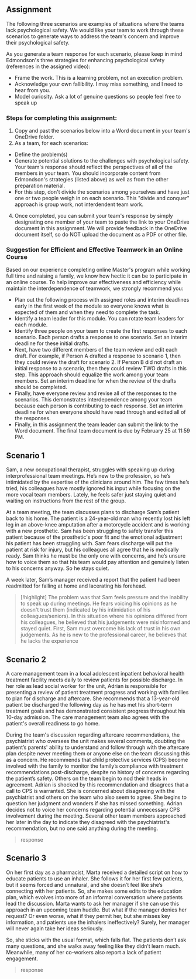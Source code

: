 ## Assignment 
The following three scenarios are examples of situations where the teams lack psychological safety. We would like your team to work through these scenarios to generate ways to address the team's concern and improve their psychological safety.

As you generate a team response for each scenario, please keep in mind Edmondson's three strategies for enhancing psychological safety (references in the assigned video):
- Frame the work. This is a learning problem, not an execution problem.
- Acknowledge your own fallibility. I may miss something, and I need to hear from you.
- Model curiosity. Ask a lot of genuine questions so people feel free to speak up
### Steps for completing this assignment: 
1. Copy and past the scenarios below into a Word document in your team's OneDrive folder.
2. As a team, for each scenarios:
- Define the problem(s)
- Generate potential solutions to the challenges with psychological safety. Your team's response should reflect the perspectives of all of the members in your team. You should incorporate content from Edmondson's strategies (listed above) as well as from the other preparation material.
- For this step, don't divide the scenarios among yourselves and have just one or two people weigh in on each scenario. This "divide and conquer" approach is group work, not interdendent team work. 
4. Once completed, you can submit your team's response by simply designating one member of your team to paste the link to your OneDrive document in this assignment. We will provide feedback in the OneDrive document itself, so do NOT upload the document as a PDF or other file. 
### Suggestion for Efficient and Effective Teamwork in an Online Course
Based on our experience completing online Master's program while working full time and raising a family, we know how hectic it can be to participate in an online course. To help improve our effectiveness and efficiency while maintain the interdependence of teamwork, we strongly recommend you:
- Plan out the following process with assigned roles and interim deadlines early in the first week of the module so everyone knows what is expected of them and when they need to complete the task.
- Identify a team leader for this module. You can rotate team leaders for each module. 
- Identify three people on your team to create the first responses to each scenario. Each person drafts a response to one scenario. Set an interim deadline for these initial drafts. 
- Next, have two different members of the team review and edit each draft. For example, if Person A drafted a response to scenario 1, then they could review the draft for scenario 2. If Person B did not draft an initial response to a scenario, then they could review TWO drafts in this step. This approach should equalize the work among your team members. Set an interim deadline for when the review of the drafts should be completed. 
- Finally, have everyone review and revise all of the responses to the scenarios. This demonstrates interdependence among your team because each person is contributing to each response. Set an interim deadline for when everyone should have read through and edited all of the responses. 
- Finally, in this assignment the team leader can submit the link to the Word document. The final team document is due by February 25 at 11:59 PM.
## Scenario 1
Sam, a new occupational therapist, struggles with speaking up during interprofessional team meetings. He’s new to the profession, so he’s intimidated by the expertise of the clinicians around him. The few times he’s tried, his colleagues have mostly ignored his input while focusing on the more vocal team members. Lately, he feels safer just staying quiet and waiting on instructions from the rest of the group.

At a team meeting, the team discusses plans to discharge Sam’s patient back to his home. The patient is a 24-year-old man who recently lost his left leg in an above-knee amputation after a motorcycle accident and is working with a new prosthetic. Sam has been struggling to safely transfer this patient because of the prosthetic's poor fit and the emotional adjustment his patient has been struggling with. Sam fears discharge will put the patient at risk for injury, but his colleagues all agree that he is medically ready. Sam thinks he must be the only one with concerns, and he’s unsure how to voice them so that his team would pay attention and genuinely listen to his concerns anyway. So he stays quiet.

A week later, Sam’s manager received a report that the patient had been readmitted for falling at home and lacerating his forehead.

> [!highlight]
> The problem was that Sam feels pressure and the inability to speak up during meetings. He fears voicing his opinions as he doesn't trust them (indicated by his intimidation of his colleagues/seniors). In this situation where his opinions differed from his colleagues, he believed that his judgements were misinformed and stayed quiet. 
> First, Sam must overcome his lack of trust in his own judgements. As he is new to the professional career, he believes that he lacks the experience 

## Scenario 2
A care management team in a local adolescent inpatient behavioral health treatment facility meets daily to review patients for possible discharge. In her role as lead social worker for the unit, Adrian is responsible for presenting a review of patient treatment progress and working with families to plan for discharge and aftercare. She recommends that a 13-year-old patient be discharged the following day as he has met his short-term treatment goals and has demonstrated consistent progress throughout his 10-day admission. The care management team also agrees with the patient's overall readiness to go home.

During the team's discussion regarding aftercare recommendations, the psychiatrist who oversees the unit makes several comments, doubting the patient’s parents' ability to understand and follow through with the aftercare plan despite never meeting them or anyone else on the team discussing this as a concern. He recommends that child protective services (CPS) become involved with the family to monitor the family’s compliance with treatment recommendations post-discharge, despite no history of concerns regarding the patient’s safety. Others on the team begin to nod their heads in agreement. Adrian is shocked by this recommendation and disagrees that a call to CPS is warranted. She is concerned about disagreeing with the psychiatrist and others on the team who also seem to agree. She begins to question her judgment and wonders if she has missed something. Adrian decides not to voice her concerns regarding potential unnecessary CPS involvement during the meeting. Several other team members approached her later in the day to indicate they disagreed with the psychiatrist's recommendation, but no one said anything during the meeting. 

> response
## Scenario 3
On her first day as a pharmacist, Marta received a detailed script on how to educate patients to use an inhaler. She follows it for her first few patients, but it seems forced and unnatural, and she doesn’t feel like she’s connecting with her patients. So, she makes some edits to the education plan, which evolves into more of an informal conversation where patients lead the discussion. Marta wants to ask her manager if she can use this approach in an upcoming team huddle. But what if the manager denies her request? Or even worse, what if they permit her, but she misses key information, and patients use the inhalers ineffectively? Surely, her manager will never again take her ideas seriously.

So, she sticks with the usual format, which falls flat. The patients don’t ask many questions, and she walks away feeling like they didn’t learn much. Meanwhile, many of her co-workers also report a lack of patient engagement.

> response